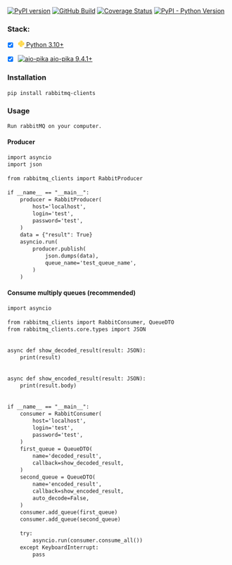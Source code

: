 [![PyPI version](https://badge.fury.io/py/rabbitmq-client.svg)](https://pypi.org/project/rabbitmq-client/)
[![GitHub Build](https://github.com/Deskent/rabbit_mq_client/workflows/Tests/badge.svg)](https://github.com/Deskent/rabbit_mq_client/actions)
[![Coverage Status](https://codecov.io/gh/Deskent/rabbit_mq_client/graph/badge.svg?token=WdLKlKHOAU)](https://codecov.io/gh/Deskent/rabbit_mq_client)
[![PyPI - Python Version](https://img.shields.io/pypi/pyversions/rabbitmq-clients.svg)](https://pypi.org/project/rabbitmq-clients/)


### Stack:

- [x] <a href="https://www.python.org/"><img src="https://raw.githubusercontent.com/devicons/devicon/master/icons/python/python-plain.svg" alt="python" width="15" height="15"/>
  Python 3.10+ <br/></a>
- [x] <a href="https://github.com/mosquito/aio-pika"><img src="https://raw.githubusercontent.com/mosquito/aio-pika/b61062893c4973dbbd5ac6a6afa55e4e74b28ae5/logo.svg" alt="aio-pika" width="15" height="15"/>
  aio-pika 9.4.1+ <br/></a>


### Installation

    pip install rabbitmq-clients

### Usage

    Run rabbitMQ on your computer.

#### Producer

    import asyncio
    import json

    from rabbitmq_clients import RabbitProducer

    if __name__ == "__main__":
        producer = RabbitProducer(
            host='localhost',
            login='test',
            password='test',
        )
        data = {"result": True}
        asyncio.run(
            producer.publish(
                json.dumps(data),
                queue_name='test_queue_name',
            )
        )


#### Consume multiply queues (recommended)

    import asyncio

    from rabbitmq_clients import RabbitConsumer, QueueDTO
    from rabbitmq_clients.core.types import JSON


    async def show_decoded_result(result: JSON):
        print(result)


    async def show_encoded_result(result: JSON):
        print(result.body)


    if __name__ == "__main__":
        consumer = RabbitConsumer(
            host='localhost',
            login='test',
            password='test',
        )
        first_queue = QueueDTO(
            name='decoded_result',
            callback=show_decoded_result,
        )
        second_queue = QueueDTO(
            name='encoded_result',
            callback=show_encoded_result,
            auto_decode=False,
        )
        consumer.add_queue(first_queue)
        consumer.add_queue(second_queue)

        try:
            asyncio.run(consumer.consume_all())
        except KeyboardInterrupt:
            pass
